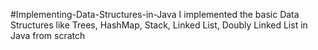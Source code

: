 #Implementing-Data-Structures-in-Java 
I implemented the basic Data Structures like Trees, HashMap, Stack, Linked List, Doubly Linked List in Java from scratch
